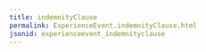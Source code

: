 ```yaml
---
title: indemnityClause
permalink: ExperienceEvent.indemnityClause.html
jsonid: experienceevent_indemnityclause
---
```

